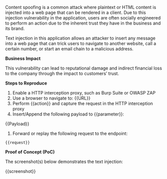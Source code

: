 Content spoofing is a common attack where plaintext or HTML content is injected into a web page that can be rendered in a client. Due to this injection vulnerability in the application, users are often socially engineered to perform an action due to the inherent trust they have in the business and its brand.

Text injection in this application allows an attacker to insert any message into a web page that can trick users to navigate to another website, call a certain number, or start an email chain to a malicious address.

**Business Impact**

This vulnerability can lead to reputational damage and indirect financial loss to the company through the impact to customers’ trust.

**Steps to Reproduce**

1. Enable a HTTP interception proxy, such as Burp Suite or OWASP ZAP
1. Use a browser to navigate to: {{URL}}
1. Perform {{action}} and capture the request in the HTTP interception proxy
1. Insert/Append the following payload to {{parameter}}:

{{Payload}}

1. Forward or replay the following request to the endpoint:

```HTTP
{{request}}
```

**Proof of Concept (PoC)**

The screenshot(s) below demonstrates the text injection:

{{screenshot}}
